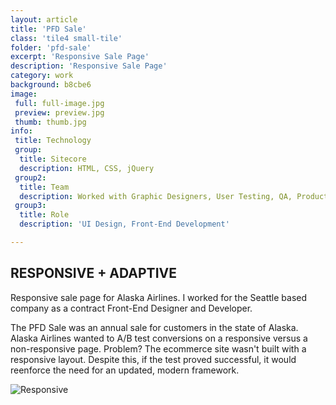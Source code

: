 ```yaml
---
layout: article
title: 'PFD Sale'
class: 'tile4 small-tile'
folder: 'pfd-sale'
excerpt: 'Responsive Sale Page'
description: 'Responsive Sale Page'
category: work
background: b8cbe6
image:
 full: full-image.jpg
 preview: preview.jpg
 thumb: thumb.jpg
info:
 title: Technology
 group: 
  title: Sitecore
  description: HTML, CSS, jQuery
 group2: 
  title: Team
  description: Worked with Graphic Designers, User Testing, QA, Product Manager
 group3: 
  title: Role
  description: 'UI Design, Front-End Development'

---
```


## RESPONSIVE + ADAPTIVE

Responsive sale page for Alaska Airlines. I worked for the Seattle based company as a contract Front-End Designer and Developer. 

The PFD Sale was an annual sale for customers in the state of Alaska.  Alaska Airlines wanted to A/B test conversions on a responsive versus a non-responsive page. Problem? The ecommerce site wasn't built with a responsive layout.  Despite this, if the test proved successful, it would reenforce the need for an updated, modern framework.

<div class="screenshot-container">
	<img src="/assets/images/work/{{page.folder}}/preview.jpg" srcset="/assets/images/work/{{page.folder}}/preview.jpg, /assets/images/work/{{page.folder}}/preview@2x.jpg" alt="Responsive" />
</div>